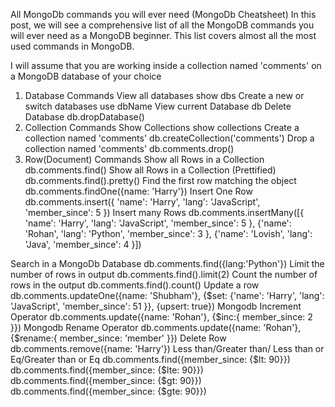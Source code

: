 All MongoDb commands you will ever need (MongoDb Cheatsheet)
In this post, we will see a comprehensive list of all the MongoDB commands you will ever need as a MongoDB beginner. This list covers almost all the most used commands in MongoDB.

I will assume that you are working inside a collection named 'comments' on a MongoDB database of your choice

1. Database Commands
View all databases
show dbs
Create a new or switch databases 
use dbName
View current Database
db
Delete Database 
db.dropDatabase()
2. Collection Commands
Show Collections
show collections
Create a collection named 'comments'
db.createCollection('comments')
Drop a collection named 'comments'
db.comments.drop()
3. Row(Document) Commands
Show all Rows in a Collection 
db.comments.find()
Show all Rows in a Collection (Prettified)
db.comments.find().pretty()
Find the first row matching the object
db.comments.findOne({name: 'Harry'})
Insert One Row
db.comments.insert({
    'name': 'Harry',
    'lang': 'JavaScript',
    'member_since': 5
 })
Insert many Rows
db.comments.insertMany([{
    'name': 'Harry',
    'lang': 'JavaScript',
    'member_since': 5
    }, 
    {'name': 'Rohan',
    'lang': 'Python',
    'member_since': 3
    },
    {'name': 'Lovish',
    'lang': 'Java',
    'member_since': 4
}])

Search in a MongoDb Database
db.comments.find({lang:'Python'})
Limit the number of rows in output
db.comments.find().limit(2)
Count the number of rows in the output
db.comments.find().count()
Update a row
db.comments.updateOne({name: 'Shubham'},
{$set: {'name': 'Harry',
    'lang': 'JavaScript',
    'member_since': 51
}}, {upsert: true})
Mongodb Increment Operator
db.comments.update({name: 'Rohan'},
{$inc:{
    member_since: 2
}})
Mongodb Rename Operator
db.comments.update({name: 'Rohan'},
{$rename:{
    member_since: 'member'
}})
Delete Row 
db.comments.remove({name: 'Harry'})
Less than/Greater than/ Less than or Eq/Greater than or Eq
db.comments.find({member_since: {$lt: 90}})
db.comments.find({member_since: {$lte: 90}})
db.comments.find({member_since: {$gt: 90}})
db.comments.find({member_since: {$gte: 90}})
